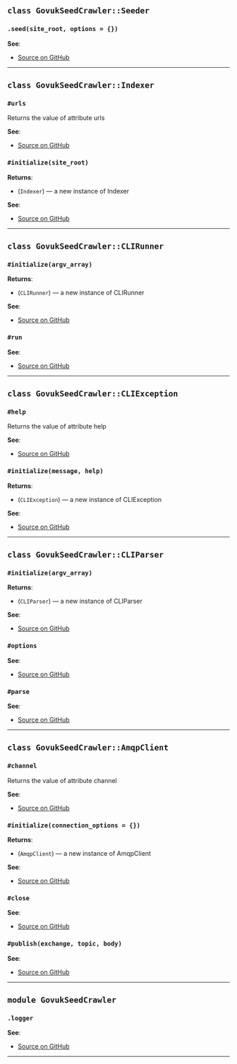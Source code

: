 
## `class GovukSeedCrawler::Seeder`

### `.seed(site_root, options = {})`


**See**:
- [Source on GitHub](https://github.com/alphagov/govuk_seed_crawler/blob/master/lib/govuk_seed_crawler/seeder.rb#L3)

---

## `class GovukSeedCrawler::Indexer`

### `#urls`

Returns the value of attribute urls

**See**:
- [Source on GitHub](https://github.com/alphagov/govuk_seed_crawler/blob/master/lib/govuk_seed_crawler/indexer.rb#L5)

### `#initialize(site_root)`

**Returns**:

- (`Indexer`) — a new instance of Indexer

**See**:
- [Source on GitHub](https://github.com/alphagov/govuk_seed_crawler/blob/master/lib/govuk_seed_crawler/indexer.rb#L7)

---

## `class GovukSeedCrawler::CLIRunner`

### `#initialize(argv_array)`

**Returns**:

- (`CLIRunner`) — a new instance of CLIRunner

**See**:
- [Source on GitHub](https://github.com/alphagov/govuk_seed_crawler/blob/master/lib/govuk_seed_crawler/cli_runner.rb#L3)

### `#run`


**See**:
- [Source on GitHub](https://github.com/alphagov/govuk_seed_crawler/blob/master/lib/govuk_seed_crawler/cli_runner.rb#L15)

---

## `class GovukSeedCrawler::CLIException`

### `#help`

Returns the value of attribute help

**See**:
- [Source on GitHub](https://github.com/alphagov/govuk_seed_crawler/blob/master/lib/govuk_seed_crawler/cli_parser.rb#L5)

### `#initialize(message, help)`

**Returns**:

- (`CLIException`) — a new instance of CLIException

**See**:
- [Source on GitHub](https://github.com/alphagov/govuk_seed_crawler/blob/master/lib/govuk_seed_crawler/cli_parser.rb#L7)

---

## `class GovukSeedCrawler::CLIParser`

### `#initialize(argv_array)`

**Returns**:

- (`CLIParser`) — a new instance of CLIParser

**See**:
- [Source on GitHub](https://github.com/alphagov/govuk_seed_crawler/blob/master/lib/govuk_seed_crawler/cli_parser.rb#L30)

### `#options`


**See**:
- [Source on GitHub](https://github.com/alphagov/govuk_seed_crawler/blob/master/lib/govuk_seed_crawler/cli_parser.rb#L34)

### `#parse`


**See**:
- [Source on GitHub](https://github.com/alphagov/govuk_seed_crawler/blob/master/lib/govuk_seed_crawler/cli_parser.rb#L67)

---

## `class GovukSeedCrawler::AmqpClient`

### `#channel`

Returns the value of attribute channel

**See**:
- [Source on GitHub](https://github.com/alphagov/govuk_seed_crawler/blob/master/lib/govuk_seed_crawler/amqp_client.rb#L5)

### `#initialize(connection_options = {})`

**Returns**:

- (`AmqpClient`) — a new instance of AmqpClient

**See**:
- [Source on GitHub](https://github.com/alphagov/govuk_seed_crawler/blob/master/lib/govuk_seed_crawler/amqp_client.rb#L7)

### `#close`


**See**:
- [Source on GitHub](https://github.com/alphagov/govuk_seed_crawler/blob/master/lib/govuk_seed_crawler/amqp_client.rb#L13)

### `#publish(exchange, topic, body)`


**See**:
- [Source on GitHub](https://github.com/alphagov/govuk_seed_crawler/blob/master/lib/govuk_seed_crawler/amqp_client.rb#L17)

---

## `module GovukSeedCrawler`

### `.logger`


**See**:
- [Source on GitHub](https://github.com/alphagov/govuk_seed_crawler/blob/master/lib/govuk_seed_crawler.rb#L9)

---

